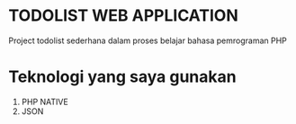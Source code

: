 # TODOLIST WEB APPLICATION 
Project todolist sederhana dalam proses belajar bahasa pemrograman PHP

# Teknologi yang saya gunakan
1. PHP NATIVE
2. JSON
